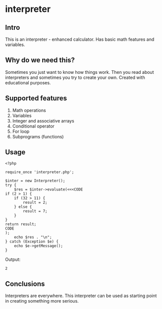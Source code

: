 # interpreter

## Intro
This is an interpreter - enhanced calculator. Has basic math features and variables.

## Why do we need this?
Sometimes you just want to know how things work. Then you read about interpreters and sometimes you try to create your own. Created with educational purposes.

## Supported features
1. Math operations
2. Variables
3. Integer and associative arrays
4. Conditional operator
5. For loop
6. Subprograms (functions)

## Usage

```
<?php

require_once 'interpreter.php';

$inter = new Interpreter();
try {
    $res = $inter->evaluate(<<<CODE
if (2 > 1) {
    if (32 > 11) {
        result = 2;
    } else {
        result = 7;
    }
}
return result;
CODE
);
    echo $res . "\n";
} catch (Exception $e) {
    echo $e->getMessage();
}
```

Output:
```
2
```

## Conclusions
Interpreters are everywhere. This interpreter can be used as starting point in creating something more serious.
